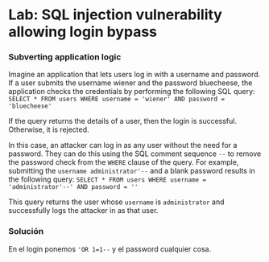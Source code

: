 # Lab: SQL injection vulnerability allowing login bypass

### Subverting application logic

Imagine an application that lets users log in with a username and password. If a user submits the username wiener and the password bluecheese, the application checks the credentials by performing the following SQL query:
`SELECT * FROM users WHERE username = 'wiener' AND password = 'bluecheese'`

If the query returns the details of a user, then the login is successful. Otherwise, it is rejected.

In this case, an attacker can log in as any user without the need for a password. They can do this using the SQL comment sequence `--` to remove the password check from the `WHERE` clause of the query. For example, submitting the `username administrator'--` and a blank password results in the following query:
`SELECT * FROM users WHERE username = 'administrator'--' AND password = ''`

This query returns the user whose `username` is `administrator` and successfully logs the attacker in as that user. 

### Solución

En el login ponemos `'OR 1=1--` y el password cualquier cosa.